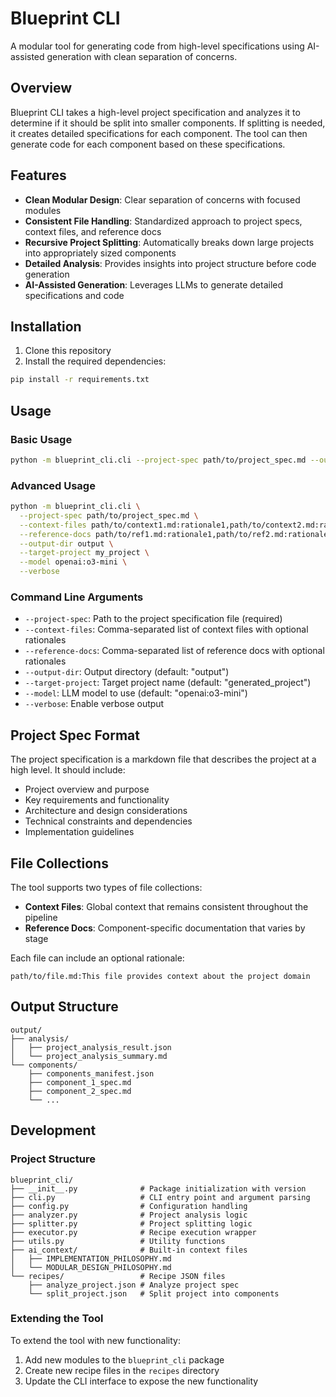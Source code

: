 # Blueprint CLI

A modular tool for generating code from high-level specifications using AI-assisted generation with clean separation of concerns.

## Overview

Blueprint CLI takes a high-level project specification and analyzes it to determine if it should be split into smaller components. If splitting is needed, it creates detailed specifications for each component. The tool can then generate code for each component based on these specifications.

## Features

- **Clean Modular Design**: Clear separation of concerns with focused modules
- **Consistent File Handling**: Standardized approach to project specs, context files, and reference docs
- **Recursive Project Splitting**: Automatically breaks down large projects into appropriately sized components
- **Detailed Analysis**: Provides insights into project structure before code generation
- **AI-Assisted Generation**: Leverages LLMs to generate detailed specifications and code

## Installation

1. Clone this repository
2. Install the required dependencies:

```bash
pip install -r requirements.txt
```

## Usage

### Basic Usage

```bash
python -m blueprint_cli.cli --project-spec path/to/project_spec.md --output-dir output
```

### Advanced Usage

```bash
python -m blueprint_cli.cli \
  --project-spec path/to/project_spec.md \
  --context-files path/to/context1.md:rationale1,path/to/context2.md:rationale2 \
  --reference-docs path/to/ref1.md:rationale1,path/to/ref2.md:rationale2 \
  --output-dir output \
  --target-project my_project \
  --model openai:o3-mini \
  --verbose
```

### Command Line Arguments

- `--project-spec`: Path to the project specification file (required)
- `--context-files`: Comma-separated list of context files with optional rationales
- `--reference-docs`: Comma-separated list of reference docs with optional rationales
- `--output-dir`: Output directory (default: "output")
- `--target-project`: Target project name (default: "generated_project")
- `--model`: LLM model to use (default: "openai:o3-mini")
- `--verbose`: Enable verbose output

## Project Spec Format

The project specification is a markdown file that describes the project at a high level. It should include:

- Project overview and purpose
- Key requirements and functionality
- Architecture and design considerations
- Technical constraints and dependencies
- Implementation guidelines

## File Collections

The tool supports two types of file collections:

- **Context Files**: Global context that remains consistent throughout the pipeline
- **Reference Docs**: Component-specific documentation that varies by stage

Each file can include an optional rationale:

```
path/to/file.md:This file provides context about the project domain
```

## Output Structure

```
output/
├── analysis/
│   ├── project_analysis_result.json
│   └── project_analysis_summary.md
└── components/
    ├── components_manifest.json
    ├── component_1_spec.md
    ├── component_2_spec.md
    └── ...
```

## Development

### Project Structure

```
blueprint_cli/
├── __init__.py              # Package initialization with version
├── cli.py                   # CLI entry point and argument parsing
├── config.py                # Configuration handling
├── analyzer.py              # Project analysis logic
├── splitter.py              # Project splitting logic
├── executor.py              # Recipe execution wrapper
├── utils.py                 # Utility functions
├── ai_context/              # Built-in context files
│   ├── IMPLEMENTATION_PHILOSOPHY.md
│   └── MODULAR_DESIGN_PHILOSOPHY.md
└── recipes/                 # Recipe JSON files
    ├── analyze_project.json # Analyze project spec
    └── split_project.json   # Split project into components
```

### Extending the Tool

To extend the tool with new functionality:

1. Add new modules to the `blueprint_cli` package
2. Create new recipe files in the `recipes` directory
3. Update the CLI interface to expose the new functionality
